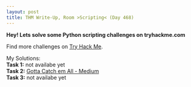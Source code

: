 ```yaml
---
layout: post
title: THM Write-Up, Room >Scripting< (Day 468)
---
```


**Hey! Lets solve some Python scripting challenges on tryhackme.com**  
  
Find more challenges on [Try Hack Me](https://tryhackme.com/room/scripting).  

My Solutions:  
__Task 1:__ not availabe yet  
__Task 2:__ [Gotta Catch em All - Medium](https://github.com/CheeseC4k3/TryHackMe-Scripting)  
__Task 3:__ not availabe yet  
